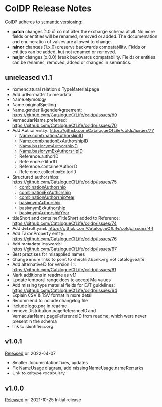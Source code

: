 # ColDP Release Notes

ColDP adheres to [semantic versioning](http://semver.org/):
 - **patch** changes (1.0.x) do not alter the exchange schema at all. No more fields or entities will be renamed, removed or added. The documentation and enumeration of values are allowed to change.
 - **minor** changes (1.x.0) preserve backwards compatability. Fields or entities can be added, but not renamed or removed.
 - **major** changes (x.0.0) break backwards compatability. Fields or entities can be renamed, removed, added or changed in semantics. 

## unreleased v1.1
 - nomenclatural relation & TypeMaterial.page
 - Add urlFormatter to metadata
 - Name.etymology
 - Name.originalSpelling
 - Name.gender & genderAgreement: https://github.com/CatalogueOfLife/coldp/issues/69
 - VernacularName.preferred: https://github.com/CatalogueOfLife/coldp/issues/70
 - Add Author entity: https://github.com/CatalogueOfLife/coldp/issues/77
     + [Name.combinationAuthorshipID](https://github.com/CatalogueOfLife/coldp/blob/master/README.md#combinationAuthorshipID)
     + [Name.combinationExAuthorshipID](https://github.com/CatalogueOfLife/coldp/blob/master/README.md#combinationExAuthorshipID)
     + [Name.basionymAuthorshipID](https://github.com/CatalogueOfLife/coldp/blob/master/README.md#basionymAuthorshipID)
     + [Name.basionymExAuthorshipID](https://github.com/CatalogueOfLife/coldp/blob/master/README.md#basionymExAuthorshipID)
     + Reference.authorID
     + Reference.editorID
     + Reference.containerAuthorID
     + Reference.collectionEditorID
 - Structured authorships: https://github.com/CatalogueOfLife/coldp/issues/75
     + [combinationAuthorship](https://github.com/CatalogueOfLife/coldp/blob/master/README.md#combinationAuthorship)
     + [combinationExAuthorship](https://github.com/CatalogueOfLife/coldp/blob/master/README.md#combinationExAuthorship)
     + [combinationAuthorshipYear](https://github.com/CatalogueOfLife/coldp/blob/master/README.md#combinationAuthorshipYear)
     + [basionymAuthorship](https://github.com/CatalogueOfLife/coldp/blob/master/README.md#basionymAuthorship)
     + [basionymExAuthorship](https://github.com/CatalogueOfLife/coldp/blob/master/README.md#basionymExAuthorship)
     + [basionymAuthorshipYear](https://github.com/CatalogueOfLife/coldp/blob/master/README.md#basionymAuthorshipYear)
 - titleShort and containerTitleShort added to Reference: https://github.com/CatalogueOfLife/coldp/issues/74
 - Add default.yaml: https://github.com/CatalogueOfLife/coldp/issues/44
 - Add TaxonProperty entity: https://github.com/CatalogueOfLife/coldp/issues/76
 - Add metadata keywords: https://github.com/CatalogueOfLife/coldp/issues/67
 - Best practises for misapplied names
 - Change enum links to point to checklistbank.org not catalogue.life
 - Add alternativeID for version 1.1: https://github.com/CatalogueOfLife/coldp/issues/61
 - Mark additions in readme as v1.1
 - Update temporal range docs to accept Ma values
 - Add missing type material fields for EJT guidelines: https://github.com/CatalogueOfLife/coldp/issues/64
 - Explain CSV & TSV format in more detail
 - Recommend to include changelog file
 - Include logo.png in readme
 - remove Distribution.pageReferenceID and VernacularName.pageReferenceID from readme, which were never present in the schema
 - link to identifiers.org

## v1.0.1
[Released](https://github.com/CatalogueOfLife/coldp/releases/tag/v1.0.1) on 2022-04-07
 - Smaller documentation fixes, updates
 - Fix NameUsage diagram, add missing NameUsage.nameRemarks
 - Link to csltype vocabulary

## v1.0.0
[Released](https://github.com/CatalogueOfLife/coldp/releases/tag/v1.0.0) on 2021-10-25
Initial release